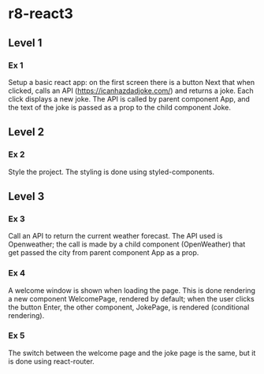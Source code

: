 # r8-react3
## Level 1
### Ex 1
Setup a basic react app: on the first screen there is a button Next that when clicked, calls an API (https://icanhazdadjoke.com/) and returns a joke. Each click displays a new joke. The API is called by parent component App, and the text of the joke is passed as a prop to the child component Joke.
## Level 2
### Ex 2
Style the project. The styling is done using styled-components.
## Level 3
### Ex 3
Call an API to return the current weather forecast. The API used is Openweather; the call is made by a child component (OpenWeather) that get passed the city from parent component App as a prop. 
### Ex 4
A welcome window is shown when loading the page. This is done rendering a new component WelcomePage, rendered by default; when the user clicks the button Enter, the other component, JokePage, is rendered (conditional rendering).
### Ex 5
The switch between the welcome page and the joke page is the same, but it is done using react-router.
